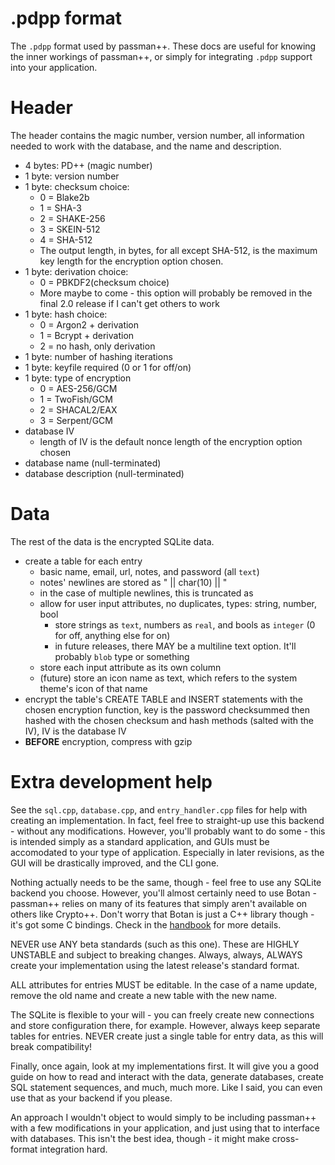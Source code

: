 # .pdpp format
The  `.pdpp` format used by passman++. These docs are useful for knowing the inner workings of passman++, or simply for integrating `.pdpp` support into your application.

# Header
The header contains the magic number, version number, all information needed to work with the database, and the name and description.
- 4 bytes: PD++ (magic number)
- 1 byte: version number
- 1 byte: checksum choice:
  * 0 = Blake2b
  * 1 = SHA-3
  * 2 = SHAKE-256
  * 3 = SKEIN-512
  * 4 = SHA-512
  * The output length, in bytes, for all except SHA-512, is the maximum key length for the encryption option chosen.
- 1 byte: derivation choice:
  * 0 = PBKDF2(checksum choice)
  * More maybe to come - this option will probably be removed in the final 2.0 release if I can't get others to work
- 1 byte: hash choice:
  * 0 = Argon2 + derivation
  * 1 = Bcrypt + derivation
  * 2 = no hash, only derivation
- 1 byte: number of hashing iterations
- 1 byte: keyfile required (0 or 1 for off/on)
- 1 byte: type of encryption
  * 0 = AES-256/GCM
  * 1 = TwoFish/GCM
  * 2 = SHACAL2/EAX
  * 3 = Serpent/GCM
- database IV
  * length of IV is the default nonce length of the encryption option chosen
- database name (null-terminated)
- database description (null-terminated)

# Data
The rest of the data is the encrypted SQLite data.
- create a table for each entry
  * basic name, email, url, notes, and password (all `text`)
  * notes' newlines are stored as " || char(10) || "
  * in the case of multiple newlines, this is truncated as 
  * allow for user input attributes, no duplicates, types: string, number, bool
    - store strings as `text`, numbers as `real`, and bools as `integer` (0 for off, anything else for on)
    - in future releases, there MAY be a multiline text option. It'll probably `blob` type or something
  * store each input attribute as its own column
  * (future) store an icon name as text, which refers to the system theme's icon of that name
- encrypt the table's CREATE TABLE and INSERT statements with the chosen encryption function, key is the password checksummed then hashed with the chosen checksum and hash methods (salted with the IV), IV is the database IV
- **BEFORE** encryption, compress with gzip

# Extra development help
See the `sql.cpp`, `database.cpp`, and `entry_handler.cpp` files for help with creating an implementation. In fact, feel free to straight-up use this backend - without any modifications. However, you'll probably want to do some - this is intended simply as a standard application, and GUIs must be accomodated to your type of application. Especially in later revisions, as the GUI will be drastically improved, and the CLI gone.

Nothing actually needs to be the same, though - feel free to use any SQLite backend you choose. However, you'll almost certainly need to use Botan - passman++ relies on many of its features that simply aren't available on others like Crypto++. Don't worry that Botan is just a C++ library though - it's got some C bindings. Check in the [handbook](https://botan.randombit.net/handbook/api_ref/) for more details.

NEVER use ANY beta standards (such as this one). These are HIGHLY UNSTABLE and subject to breaking changes. Always, always, ALWAYS create your implementation using the latest release's standard format.

ALL attributes for entries MUST be editable. In the case of a name update, remove the old name and create a new table with the new name.

The SQLite is flexible to your will - you can freely create new connections and store configuration there, for example. However, always keep separate tables for entries. NEVER create just a single table for entry data, as this will break compatibility!

Finally, once again, look at my implementations first. It will give you a good guide on how to read and interact with the data, generate databases, create SQL statement sequences, and much, much more. Like I said, you can even use that as your backend if you please.

An approach I wouldn't object to would simply to be including passman++ with a few modifications in your application, and just using that to interface with databases. This isn't the best idea, though - it might make cross-format integration hard.

